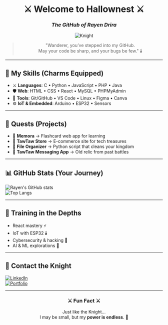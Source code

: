 <div align="center">

# ⚔️ Welcome to Hallownest ⚔️  
### *The GitHub of Rayen Drira*  

![Knight](https://64.media.tumblr.com/fb93a49ebc1b2f3c820f9e6d6b5a1e32/tumblr_p6u3s2SFWF1x1l0y5o1_540.gif)  

> "Wanderer, you’ve stepped into my GitHub.  
> May your code be sharp, and your bugs be few." 🕯️

</div>

---

## 🧩 My Skills (Charms Equipped)

- ⚔️ **Languages**: C • Python • JavaScript • PHP • Java  
- 🛡️ **Web**: HTML • CSS • React • MySQL • PHPMyAdmin  
- 🔮 **Tools**: Git/GitHub • VS Code • Linux • Figma • Canva  
- ⚙️ **IoT & Embedded**: Arduino • ESP32 • Sensors  

---

## 🏹 Quests (Projects)

- 🦋 **Memora** → Flashcard web app for learning  
- 🏰 **TawTaw Store** → E-commerce site for tech treasures  
- 🔧 **File Organizer** → Python script that cleans your kingdom  
- 📜 **TawTaw Messaging App** → Old relic from past battles  

---

## 📊 GitHub Stats (Your Journey)

![Rayen's GitHub stats](https://github-readme-stats.vercel.app/api?username=RayenDrira&show_icons=true&theme=tokyonight&count_private=true)  
![Top Langs](https://github-readme-stats.vercel.app/api/top-langs/?username=RayenDrira&layout=compact&theme=tokyonight)  

---

## 🌱 Training in the Depths

- React mastery ⚡  
- IoT with ESP32 🕯️  
- Cybersecurity & hacking 🦂  
- AI & ML explorations 🧠  

---

## 🦋 Contact the Knight

[![LinkedIn](https://img.shields.io/badge/LinkedIn-Hallownest%20Network-0077B5?style=for-the-badge&logo=linkedin&logoColor=white)](https://linkedin.com/in/rayendrira)  
[![Portfolio](https://img.shields.io/badge/Portfolio-Codex%20of%20Rayen-6c5ce7?style=for-the-badge&logo=about.me&logoColor=white)](https://rayendrira.dev)  

---

<div align="center">

### ⚔️ Fun Fact ⚔️  
Just like the Knight…  
I may be small, but my **power is endless**. 🦋

</div>

